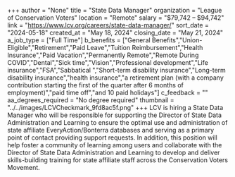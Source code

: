 +++
author = "None"
title = "State Data Manager"
organization = "League of Conservation Voters"
location = "Remote"
salary = "$79,742 – $94,742"
link = "https://www.lcv.org/careers/state-data-manager/"
sort_date = "2024-05-18"
created_at = "May 18, 2024"
closing_date = "May 21, 2024"
a_job_type = ["Full Time"]
b_benefits = ["General Benefits","Union-Eligible","Retirement","Paid Leave","Tuition Reimbursement","Health Insurance","Paid Vacation","Permanently Remote","Remote During COVID","Dental","Sick time","Vision","Professional development","Life insurance","FSA","Sabbatical ","Short-term disability insurance","Long-term disability insurance","health insurance","a retirement plan (with a company contribution starting the first of the quarter after 6 months of employment)","paid time off","and 10 paid holidays"]
c_feedback = ""
aa_degrees_required = "No degree required"
thumbnail = "../../images/LCVCheckmark_9fd8ac5f.png"
+++
LCV is hiring a State Data Manager who will be responsible for supporting the Director of State Data Administration and Learning to ensure the optimal use and administration of state affiliate EveryAction/Bonterra databases and serving as a primary point of contact providing support requests. In addition, this position will help foster a community of learning among users and collaborate with the Director of State Data Administration and Learning to develop and deliver skills-building training for state affiliate staff across the Conservation Voters Movement.  